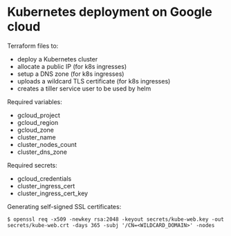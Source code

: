 # Kubernetes deployment on Google cloud

Terraform files to:
* deploy a Kubernetes cluster
* allocate a public IP (for k8s ingresses)
* setup a DNS zone (for k8s ingresses)
* uploads a wildcard TLS certificate (for k8s ingresses)
* creates a tiller service user to be used by helm

Required variables:
* gcloud_project
* gcloud_region
* gcloud_zone
* cluster_name
* cluster_nodes_count
* cluster_dns_zone

Required secrets:
* gcloud_credentials
* cluster_ingress_cert
* cluster_ingress_cert_key

Generating self-signed SSL certificates:
```
$ openssl req -x509 -newkey rsa:2048 -keyout secrets/kube-web.key -out secrets/kube-web.crt -days 365 -subj '/CN=<WILDCARD_DOMAIN>' -nodes
```
